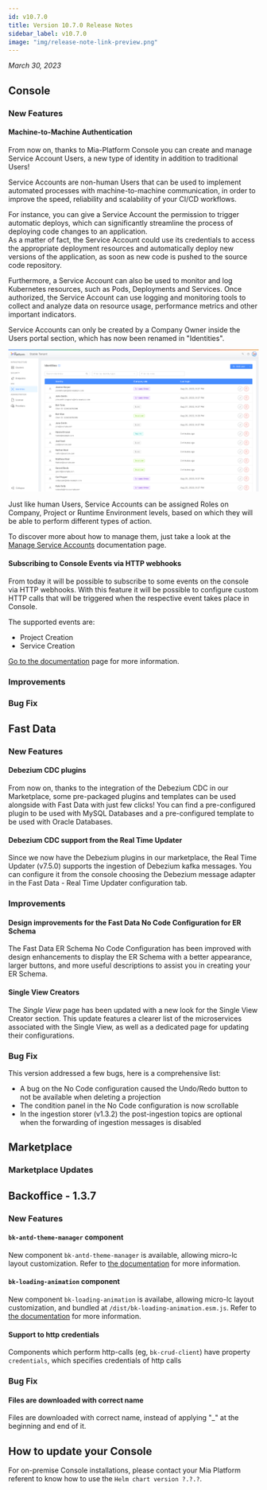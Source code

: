 ```yaml
---
id: v10.7.0
title: Version 10.7.0 Release Notes
sidebar_label: v10.7.0
image: "img/release-note-link-preview.png"
---
```


_March 30, 2023_

## Console

### New Features

#### Machine-to-Machine Authentication

From now on, thanks to Mia-Platform Console you can create and manage Service Account Users, a new type of identity in addition to traditional Users!

Service Accounts are non-human Users that can be used to implement automated processes with machine-to-machine communication, in order to improve the speed, reliability and scalability of your CI/CD workflows.

For instance, you can give a Service Account the permission to trigger automatic deploys, which can significantly streamline the process of deploying code changes to an application.    
As a matter of fact, the Service Account could use its credentials to access the appropriate deployment resources and automatically deploy new versions of the application, as soon as new code is pushed to the source code repository.

Furthermore, a Service Account can also be used to monitor and log Kubernetes resources, such as Pods, Deployments and Services. Once authorized, the Service Account can use logging and monitoring tools to collect and analyze data on resource usage, performance metrics and other important indicators.

Service Accounts can only be created by a Company Owner inside the Users portal section, which has now been renamed in "Identities".

![Identities Table](./img/10.7/identities_table.png)

Just like human Users, Service Accounts can be assigned Roles on Company, Project or Runtime Environment levels, based on which they will be able to perform different types of action.  

To discover more about how to manage them, just take a look at the [Manage Service Accounts](/development_suite/identity-and-access-management/service-account-management) documentation page.

#### Subscribing to Console Events via HTTP webhooks

From today it will be possible to subscribe to some events on the console via HTTP webhooks. With this feature it will be possible to configure custom HTTP calls that will be triggered when the respective event takes place in Console.

The supported events are:
- Project Creation
- Service Creation

[Go to the documentation](/development_suite/..) page for more information.

### Improvements

### Bug Fix

## Fast Data

### New Features

#### Debezium CDC plugins

From now on, thanks to the integration of the Debezium CDC in our Marketplace, some pre-packaged plugins and templates can be used alongside with Fast Data with just few clicks! You can find a pre-configured plugin to be used with MySQL Databases and a pre-configured template to be used with Oracle Databases.

#### Debezium CDC support from the Real Time Updater

Since we now have the Debezium plugins in our marketplace, the Real Time Updater (v7.5.0) supports the ingestion of Debezium kafka messages. You can configure it from the console choosing the Debezium message adapter in the Fast Data - Real Time Updater configuration tab.

### Improvements

#### Design improvements for the Fast Data No Code Configuration for ER Schema

The Fast Data ER Schema No Code Configuration has been improved with design enhancements to display the ER Schema with a better appearance, larger buttons, and more useful descriptions to assist you in creating your ER Schema.

#### Single View Creators

The _Single View_ page has been updated with a new look for the Single View Creator section. This update features a clearer list of the microservices associated with the Single View, as well as a dedicated page for updating their configurations.

### Bug Fix

This version addressed a few bugs, here is a comprehensive list:
* A bug on the No Code configuration caused the Undo/Redo button to not be available when deleting a projection
* The condition panel in the No Code configuration is now scrollable
* In the ingestion storer (v1.3.2) the post-ingestion topics are optional when the forwarding of ingestion messages is disabled

## Marketplace

### Marketplace Updates

## Backoffice - 1.3.7

### New Features

#### `bk-antd-theme-manager` component

New component `bk-antd-theme-manager` is available, allowing micro-lc layout customization. Refer to [the documentation](/business_suite/backoffice/components/misc.md#bk-antd-theme-manager) for more information.

#### `bk-loading-animation` component

New component `bk-loading-animation` is availabe, allowing micro-lc layout customization, and bundled at `/dist/bk-loading-animation.esm.js`. Refer to [the documentation](/business_suite/backoffice/components/misc.md#bk-loading-animation) for more information.

#### Support to http credentials
Components which perform http-calls (eg, `bk-crud-client`) have property `credentials`, which specifies credentials of http calls

### Bug Fix

#### Files are downloaded with correct name
Files are downloaded with correct name, instead of applying "_" at the beginning and end of it.

## How to update your Console

For on-premise Console installations, please contact your Mia Platform referent to know how to use the `Helm chart version ?.?.?`.
